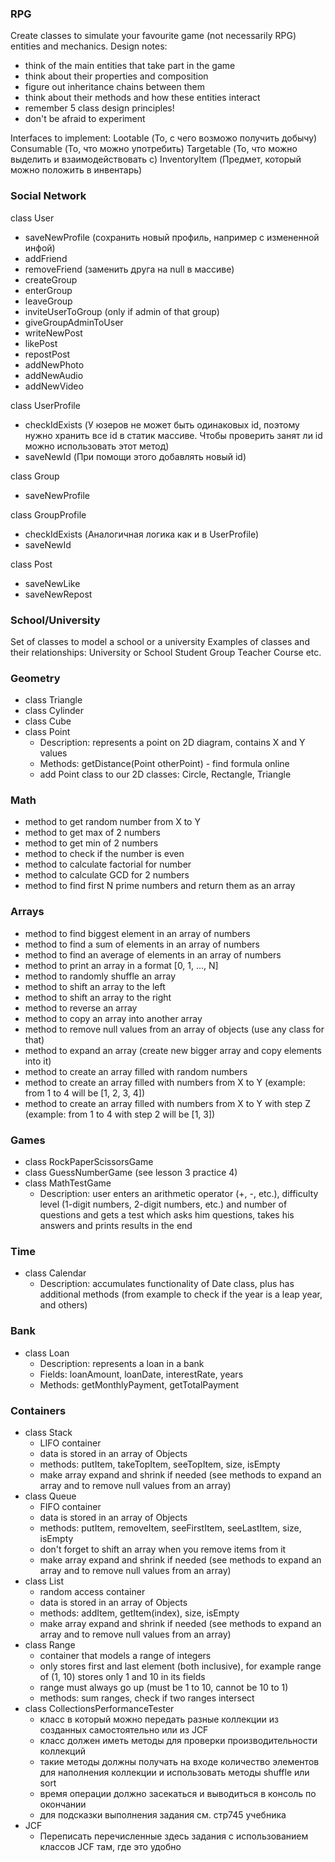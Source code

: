 ### RPG
Create classes to simulate your favourite game (not necessarily RPG) entities and mechanics.
Design notes:
- think of the main entities that take part in the game
- think about their properties and composition
- figure out inheritance chains between them
- think about their methods and how these entities interact
- remember 5 class design principles!
- don't be afraid to experiment 

Interfaces to implement:
Lootable (То, с чего возможо получить добычу)
Consumable (То, что можно употребить)
Targetable (То, что можно выделить и взаимодействовать с)
InventoryItem (Предмет, который можно положить в инвентарь)

### Social Network
class User
- saveNewProfile (сохранить новый профиль, например с измененной инфой)
- addFriend
- removeFriend (заменить друга на null в массиве)
- createGroup
- enterGroup
- leaveGroup
- inviteUserToGroup (only if admin of that group)
- giveGroupAdminToUser
- writeNewPost
- likePost
- repostPost
- addNewPhoto
- addNewAudio
- addNewVideo

class UserProfile
- checkIdExists (У юзеров не может быть одинаковых id, поэтому нужно хранить все id в статик массиве. Чтобы проверить занят ли id можно использовать этот метод)
- saveNewId (При помощи этого добавлять новый id)

class Group
- saveNewProfile

class GroupProfile
- checkIdExists (Аналогичная логика как и в UserProfile)
- saveNewId

class Post
- saveNewLike
- saveNewRepost

### School/University
Set of classes to model a school or a university
Examples of classes and their relationships:
University or School
Student
Group
Teacher
Course
etc.

### Geometry
- class Triangle
- class Cylinder
- class Cube
- class Point
    * Description: represents a point on 2D diagram, contains X and Y values
    * Methods: getDistance(Point otherPoint) - find formula online
    * add Point class to our 2D classes: Circle, Rectangle, Triangle

### Math
- method to get random number from X to Y
- method to get max of 2 numbers
- method to get min of 2 numbers
- method to check if the number is even
- method to calculate factorial for number
- method to calculate GCD for 2 numbers
- method to find first N prime numbers and return them as an array

### Arrays
- method to find biggest element in an array of numbers
- method to find a sum of elements in an array of numbers
- method to find an average of elements in an array of numbers
- method to print an array in a format [0, 1, ..., N]
- method to randomly shuffle an array
- method to shift an array to the left
- method to shift an array to the right
- method to reverse an array
- method to copy an array into another array
- method to remove null values from an array of objects (use any class for that)
- method to expand an array (create new bigger array and copy elements into it)
- method to create an array filled with random numbers
- method to create an array filled with numbers from X to Y (example: from 1 to 4 will be [1, 2, 3, 4])
- method to create an array filled with numbers from X to Y with step Z (example: from 1 to 4 with step 2 will be [1, 3])

### Games
- class RockPaperScissorsGame
- class GuessNumberGame (see lesson 3 practice 4)
- class MathTestGame
    * Description: user enters an arithmetic operator (+, -, etc.), difficulty level (1-digit numbers, 2-digit numbers, etc.) 
    and number of questions and gets a test which asks him questions, takes his answers and prints results in the end

### Time
- class Calendar
    * Description: accumulates functionality of Date class, plus has additional methods (from example to check if the 
    year is a leap year, and others)
   
### Bank
- class Loan
    * Description: represents a loan in a bank
    * Fields: loanAmount, loanDate, interestRate, years
    * Methods: getMonthlyPayment, getTotalPayment

### Containers
- class Stack
    * LIFO container
    * data is stored in an array of Objects
    * methods: putItem, takeTopItem, seeTopItem, size, isEmpty
    * make array expand and shrink if needed (see methods to expand an array and to remove null values from an array)
- class Queue
    * FIFO container
    * data is stored in an array of Objects
    * methods: putItem, removeItem, seeFirstItem, seeLastItem, size, isEmpty
    * don't forget to shift an array when you remove items from it
    * make array expand and shrink if needed (see methods to expand an array and to remove null values from an array)
- class List
    * random access container
    * data is stored in an array of Objects
    * methods: addItem, getItem(index), size, isEmpty
    * make array expand and shrink if needed (see methods to expand an array and to remove null values from an array)
- class Range
    * container that models a range of integers
    * only stores first and last element (both inclusive), for example range of (1, 10) stores only 1 and 10 in its fields
    * range must always go up (must be 1 to 10, cannot be 10 to 1)
    * methods: sum ranges, check if two ranges intersect
- class CollectionsPerformanceTester
    * класс в который можно передать разные коллекции из созданных самостоятельно или из JCF
    * класс должен иметь методы для проверки производительности коллекций
    * такие методы должны получать на входе количество элементов для наполнения коллекции и использовать методы shuffle или sort
    * время операции должно засекаться и выводиться в консоль по окончании
    * для подсказки выполнения задания см. стр745 учебника
- JCF
    * Переписать перечисленные здесь задания с использованием классов JCF там, где это удобно